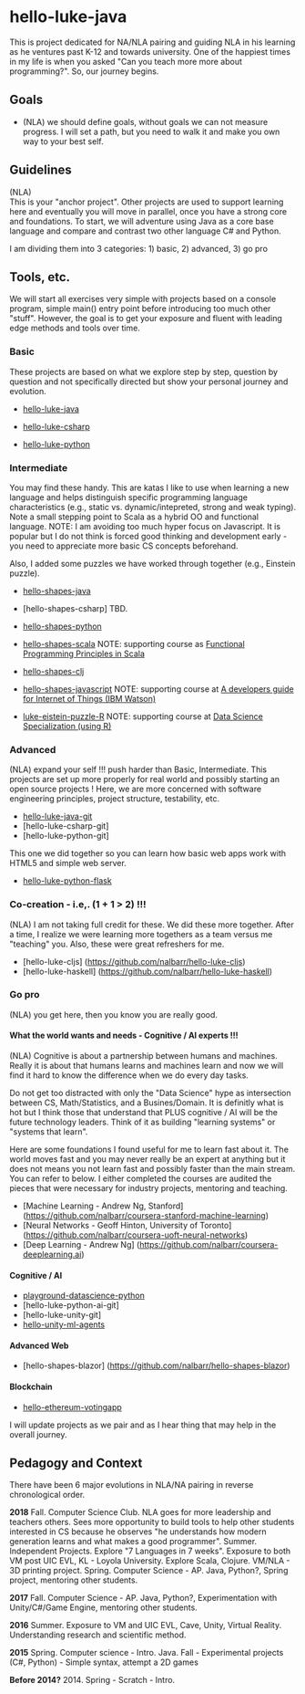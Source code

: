 # hello-luke-java
This is project dedicated for NA/NLA pairing and guiding NLA in his learning as he ventures past K-12 and towards university.  One of the happiest times in my life is when you asked "Can you teach more more about programming?".  So, our journey begins.

## Goals
* (NLA) we should define goals, without goals we can not measure progress.  I will set a path, but you need to walk it and make you own way to your best self.

## Guidelines
(NLA)  
This is your "anchor project".  Other projects are used to support learning here and eventually you will move in parallel, once you have a strong core and foundations.  To start, we will adventure using Java as a core base language and compare and contrast two other language C# and Python.

I am dividing them into 3 categories: 1) basic, 2) advanced, 3) go pro

## Tools, etc.
We will start all exercises very simple with projects based on a console program, simple main() entry point before introducing too much other "stuff".  However, the goal is to get your exposure and fluent with leading edge methods and tools over time.

### Basic
These projects are based on what we explore step by step, question by question and not specifically directed but show your personal journey and evolution.

* [hello-luke-java](https://github.com/nalbarr/hello-luke-java "Java anchor project")

* [hello-luke-csharp](https://github.com/nalbarr/hello-luke-csharp "C# analog project")

* [hello-luke-python](https://github.com/nalbarr/hello-luke-python "Python analog project")

### Intermediate
You may find these handy.  This are katas I like to use when learning a new language and helps
distinguish specific programming language characteristics (e.g., static vs. dynamic/intepreted, strong and weak typing).  Note a small stepping point to Scala as a hybrid OO and functional language. NOTE: I am avoiding too much hyper focus on Javascript.  It is popular but I do not think is forced good thinking and development early - you need to appreciate more basic CS concepts beforehand.

Also, I added some puzzles we have worked through together (e.g., Einstein puzzle).

* [hello-shapes-java](https://github.com/nalbarr/hello-shapes-java "Java shapes project")

* [hello-shapes-csharp] TBD.

* [hello-shapes-python](https://github.com/nalbarr/hello-shapes-python "Python shapes project")

* [hello-shapes-scala](https://github.com/nalbarr/hello-shapes-scala "Scala shapes project")
NOTE: supporting course as [Functional Programming Principles in Scala](https://github.com/nalbarr/coursera-epfl-funprog-scala)

* [hello-shapes-clj](https://github.com/nalbarr/hello-shapes-clj "Clojure shapes project")

* [hello-shapes-javascript](https://github.com/nalbarr/hello-shapes-javascript)
NOTE: supporting course at [A developers guide for Internet of Things (IBM Watson)](https://github.com/nalbarr/coursera-ibmwatson-iot-course1)

* [luke-eistein-puzzle-R](https://github.com/nalbarr/luke-einstein-puzzle-R)
NOTE:  supporting course at [Data Science Specialization (using R)](https://github.com/nalbarr/coursera-johnhopkins-datascience)

### Advanced
(NLA) expand your self !!! push harder than Basic, Intermediate.  This projects are set up more properly for real world and possibly starting an open source projects !  Here, we are more concerned with software engineering principles, project structure, testability, etc.
* [hello-luke-java-git](https://github.com/nalbarr/hello-luke-java-git)
* [hello-luke-csharp-git]
* [hello-luke-python-git]

This one we did together so you can learn how basic web apps work with HTML5 and simple web server.
* [hello-luke-python-flask](https://github.com/nalbarr/hello-luke-python-flask.git)

### Co-creation - i.e,. (1 + 1 > 2) !!!
(NLA) I am not taking full credit for these.  We did these more together.  After a time, I realize we were learning more togethers as a team versus me "teaching" you.  Also, these were great refreshers for me.

* [hello-luke-cljs] (https://github.com/nalbarr/hello-luke-cljs)
* [hello-luke-haskell] (https://github.com/nalbarr/hello-luke-haskell)

### Go pro
(NLA) you get here, then you know you are really good.

#### What the world wants and needs - Cognitive / AI experts !!!
(NLA) Cognitive is about a partnership between humans and machines.  Really it is about that humans learns and machines learn and now we will find it hard to know the difference when we do every day tasks.

Do not get too distracted with only the "Data Science" hype as intersection between CS, Math/Statistics, and a Busines/Domain.  It is definitly what is hot but I think those that understand that PLUS cognitive / AI will be the future technology leaders. Think of it as building "learning systems" or "systems that learn".  

Here are some foundations I found useful for me to learn fast about it.  The world moves fast and you may never really be an expert at anything but it does not means you not learn fast and possibly faster than the main stream.  You can refer to below.  I either completed the courses are audited the pieces that were necessary for industry projects, mentoring and teaching.

* [Machine Learning - Andrew Ng, Stanford] (https://github.com/nalbarr/coursera-stanford-machine-learning)
* [Neural Networks - Geoff Hinton, University of Toronto] (https://github.com/nalbarr/coursera-uoft-neural-networks)
* [Deep Learning - Andrew Ng] (https://github.com/nalbarr/coursera-deeplearning.ai)

#### Cognitive / AI
* [playground-datascience-python](https://github.com/nalbarr/playground-datascience-python)
* [hello-luke-python-ai-git]
* [hello-luke-unity-git]
* [hello-unity-ml-agents](https://github.com/nalbarr/hello-unity-ml-agents.git)

#### Advanced Web
* [hello-shapes-blazor] (https://github.com/nalbarr/hello-shapes-blazor)

#### Blockchain
* [hello-ethereum-votingapp](https://github.com/nalbarr/hello-ethereum-votingapp.git)

I will update projects as we pair and as I hear thing that may help in the overall journey.

## Pedagogy and Context
There have been 6 major evolutions in NLA/NA pairing in reverse chronological order.

__2018__
Fall.  Computer Science Club.  NLA goes for more leadership and teachers others.  Sees more opportunity to build tools to help other students interested in CS because he observes "he understands how modern generation learns and what makes a good programmer".
Summer.  Independent Projects.  Explore "7 Languages in 7 weeks".  Exposure to both VM post UIC EVL, KL - Loyola University.  Explore Scala, Clojure.  VM/NLA - 3D printing project.
Spring.  Computer Science - AP. Java, Python?, Spring project, mentoring other students.

__2017__
Fall.  Computer Science - AP. Java, Python?, Experimentation with Unity/C#/Game Engine, mentoring other students.

__2016__ 
Summer.  Exposure to VM and UIC EVL, Cave, Unity, Virtual Reality.  Understanding research and scientific method.

__2015__
Spring.  Computer science - Intro.  Java.
Fall - Experimental projects (C#, Python) - Simple syntax, attempt a 2D games

__Before 2014?__
2014. Spring - Scratch - Intro.
